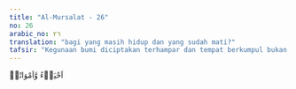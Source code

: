```yaml
---
title: "Al-Mursalat - 26"
no: 26
arabic_no: ٢٦
translation: "bagi yang masih hidup dan yang sudah mati?"
tafsir: "Kegunaan bumi diciptakan terhampar dan tempat berkumpul bukan saja untuk yang masih hidup yang tinggal di atas permukaannya, melainkan juga bagi yang telah meninggal dunia untuk dikuburkan dalam perutnya. Itulah sebabnya dikatakan bumi untuk orang yang masih hidup dan yang sudah meninggal. Kifat dalam bahasa Arab berarti kuburan bagi yang meninggal dan rumah bagi yang masih hidup.\n\nMenurut para ilmuwan, bagian atas bumi merupakan lempengan-lempengan kulit bumi yang saling berinteraksi satu sama lain dan mengakibatkan terjadinya deformasi kerak bumi yang antara lain dimanifestasikan dengan pembentukan pegunungan, gunung api dan gempa bumi. Pegunungan-pegunungan yang tinggi ikut serta dalam siklus hidrologi dimana air akhirnya tersimpan di daratan dan menjadi sumber air minum manusia dan kehidupan lainnya."
---
```


اَحْيَاۤءً وَّاَمْوَاتًاۙ
